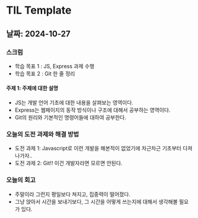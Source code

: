 # TIL Template
## 날짜: 2024-10-27
### 스크럼
- 학습 목표 1 : JS, Express 과제 수행
- 학습 목표 2 : Git 한 줄 정리
#### 주제 1: 주제에 대한 설명
- JS는 개발 언어 기초에 대한 내용을 살펴보는 영역이다. 
- Express는 웹페이지의 동작 방식이나 구조에 대해서 공부하는 영역이다.
- Git의 원리와 기본적인 명령어들에 대하여 공부한다.
### 오늘의 도전 과제와 해결 방법
- 도전 과제 1: Javascript로 이런 개발을 해본적이 없었기에 차근차근 기초부터 다져나가자..
- 도전 과제 2: Git!! 이건 개발자라면 모르면 안된다.
### 오늘의 회고
- 주말이라 그런지 평일보다 쳐지고, 집중력이 떨어졌다.
- 그냥 앉아서 시간을 보내기보다, 그 시간을 어떻게 쓰는지에 대해서 생각해볼 필요가 있다.

